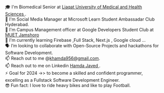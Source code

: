 🎓 I'm Biomedical Senior at <a href="https://www.lumhs.edu.pk/home/">Liaqat University of Medical and Health Sciences </a> . <br>
👯 I'm Social Media Manager at Microsoft Learn Student Ambassadar Club Hyderabad.<br>
👯 I'm Campus Management officer at Google Developers Student Club at <a href="https://www.muet.edu.pk/">MUET Jamshoro </a> <br>
🌱 I'm currently learning Firebase ,Full Stack, Next.js , Google cloud ... <br>
🗣️ I’m looking to collaborate with Open-Source Projects and hackathons for Software Development.<br>
📫 Reach out to me @khamda956@gmail.com.<br>
📫 Reach out to me on Linkedin <a href="https://www.linkedin.com/in/hamda-javed-/">Hamda Javed </a>. <br>
⚡ Goal for 2024 ->> to become a skilled and confident programmer, excelling as a Fullstack Software Development Engineer.<br>
😎 Fun fact: I love to ride heavy bikes and like to play Football.

